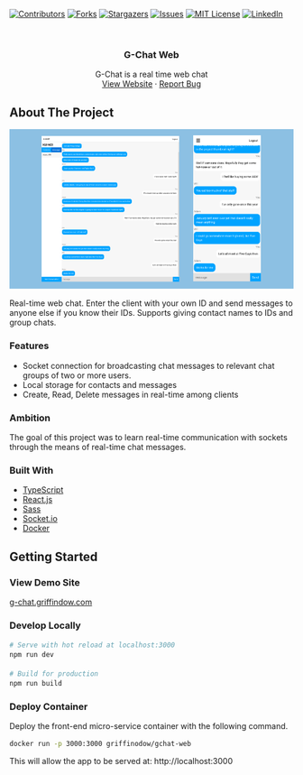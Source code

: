 [![Contributors][contributors-shield]][contributors-url]
[![Forks][forks-shield]][forks-url]
[![Stargazers][stars-shield]][stars-url]
[![Issues][issues-shield]][issues-url]
[![MIT License][license-shield]][license-url]
[![LinkedIn][linkedin-shield]][linkedin-url]

<br />
<div align="center">
  <h3 align="center">G-Chat Web</h3>
  <p align="center">
    G-Chat is a real time web chat
    <br />
    <a href="https://g-chat.griffindow.com">View Website</a>
    ·
    <a href="https://github.com/griffinodow/gchat-web/issues">Report Bug</a>
  </p>
</div>

<!-- ABOUT THE PROJECT -->
## About The Project
![Screenshot](./docs/gchat-screenshot.png)

Real-time web chat. Enter the client with your own ID and send messages to anyone else if you know their IDs. Supports giving contact names to IDs and group chats.
### Features
- Socket connection for broadcasting chat messages to relevant chat groups of two or more users.
- Local storage for contacts and messages
- Create, Read, Delete messages in real-time among clients

### Ambition

The goal of this project was to learn real-time communication with sockets through the means of real-time chat messages.

### Built With

* [TypeScript](https://www.typescriptlang.org/)
* [React.js](https://reactjs.org/)
* [Sass](https://sass-lang.com/)
* [Socket.io](https://socket.io/)
* [Docker](https://www.docker.com/)

<!-- GETTING STARTED -->
## Getting Started
### View Demo Site

[g-chat.griffindow.com](https://g-chat.griffindow.com/)

### Develop Locally

```bash
# Serve with hot reload at localhost:3000
npm run dev

# Build for production
npm run build
```

### Deploy Container

Deploy the front-end micro-service container with the following command.

```bash
docker run -p 3000:3000 griffinodow/gchat-web
```

This will allow the app to be served at: http://localhost:3000

<!-- MARKDOWN LINKS & IMAGES -->
<!-- https://www.markdownguide.org/basic-syntax/#reference-style-links -->
[contributors-shield]: https://img.shields.io/github/contributors/griffinodow/gchat-web.svg?style=for-the-badge
[contributors-url]: https://github.com/griffinodow/gchat-web/graphs/contributors
[forks-shield]: https://img.shields.io/github/forks/griffinodow/gchat-web.svg?style=for-the-badge
[forks-url]: https://github.com/griffinodow/gchat-web/network/members
[stars-shield]: https://img.shields.io/github/stars/griffinodow/gchat-web.svg?style=for-the-badge
[stars-url]: https://github.com/griffinodow/gchat-web/stargazers
[issues-shield]: https://img.shields.io/github/issues/griffinodow/gchat-web.svg?style=for-the-badge
[issues-url]: https://github.com/griffinodow/gchat-web/issues
[license-shield]: https://img.shields.io/github/license/griffinodow/gchat-web.svg?style=for-the-badge
[license-url]: https://github.com/griffinodow/gchat-web/blob/master/LICENSE
[linkedin-shield]: https://img.shields.io/badge/-LinkedIn-black.svg?style=for-the-badge&logo=linkedin&colorB=555
[linkedin-url]: https://linkedin.com/in/griffinodow